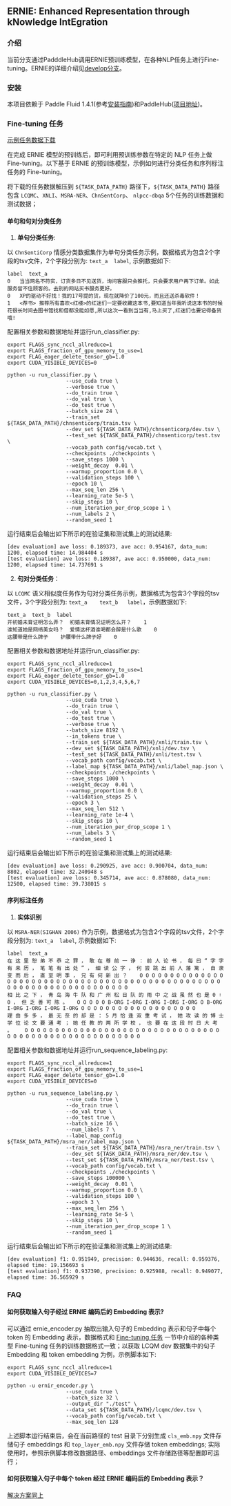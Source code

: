 ## ERNIE: **E**nhanced **R**epresentation through k**N**owledge **I**nt**E**gration

### 介绍
当前分支通过PadddleHub调用ERNIE预训练模型，在各种NLP任务上进行Fine-tuning。ERNIE的详细介绍见[develop分支](https://github.com/PaddlePaddle/LARK/tree/develop/ERNIE)。

### 安装
本项目依赖于 Paddle Fluid 1.4.1(参考[安装指南](http://www.paddlepaddle.org/#quick-start))和PaddleHub([项目地址](https://github.com/PaddlePaddle/PaddleHub))。

### Fine-tuning 任务
[示例任务数据下载](https://ernie.bj.bcebos.com/task_data.tgz)

在完成 ERNIE 模型的预训练后，即可利用预训练参数在特定的 NLP 任务上做 Fine-tuning。以下基于 ERNIE 的预训练模型，示例如何进行分类任务和序列标注任务的 Fine-tuning。

将下载的任务数据解压到 `${TASK_DATA_PATH}` 路径下，`${TASK_DATA_PATH}` 路径包含 `LCQMC`、`XNLI`、`MSRA-NER`、`ChnSentCorp`、 `nlpcc-dbqa` 5个任务的训练数据和测试数据；

#### 单句和句对分类任务

1) **单句分类任务**:

 以 `ChnSentiCorp` 情感分类数据集作为单句分类任务示例，数据格式为包含2个字段的tsv文件，2个字段分别为: `text_a  label`, 示例数据如下:
 ```
label  text_a
0   当当网名不符实，订货多日不见送货，询问客服只会推托，只会要求用户再下订单。如此服务留不住顾客的。去别的网站买书服务更好。
0   XP的驱动不好找！我的17号提的货，现在就降价了100元，而且还送杀毒软件！
1   <荐书> 推荐所有喜欢<红楼>的红迷们一定要收藏这本书,要知道当年我听说这本书的时候花很长时间去图书馆找和借都没能如愿,所以这次一看到当当有,马上买了,红迷们也要记得备货哦!
 ```
配置相关参数和数据地址并运行run_classifier.py:
```shell
export FLAGS_sync_nccl_allreduce=1
export FLAGS_fraction_of_gpu_memory_to_use=1
export FLAG_eager_delete_tensor_gb=1.0
export CUDA_VISIBLE_DEVICES=0

python -u run_classifier.py \
                   --use_cuda true \
                   --verbose true \
                   --do_train true \
                   --do_val true \
                   --do_test true \
                   --batch_size 24 \
                   --train_set ${TASK_DATA_PATH}/chnsenticorp/train.tsv \
                   --dev_set ${TASK_DATA_PATH}/chnsenticorp/dev.tsv \
                   --test_set ${TASK_DATA_PATH}/chnsenticorp/test.tsv \
                   --vocab_path config/vocab.txt \
                   --checkpoints ./checkpoints \
                   --save_steps 1000 \
                   --weight_decay  0.01 \
                   --warmup_proportion 0.0 \
                   --validation_steps 100 \
                   --epoch 10 \
                   --max_seq_len 256 \
                   --learning_rate 5e-5 \
                   --skip_steps 10 \
                   --num_iteration_per_drop_scope 1 \
                   --num_labels 2 \
                   --random_seed 1
```
运行结束后会输出如下所示的在验证集和测试集上的测试结果:

```
[dev evaluation] ave loss: 0.189373, ave acc: 0.954167, data_num: 1200, elapsed time: 14.984404 s
[test evaluation] ave loss: 0.189387, ave acc: 0.950000, data_num: 1200, elapsed time: 14.737691 s
```

2) **句对分类任务**：

以 `LCQMC` 语义相似度任务作为句对分类任务示例，数据格式为包含3个字段的tsv文件，3个字段分别为: `text_a    text_b   label`，示例数据如下:
```
text_a  text_b  label
开初婚未育证明怎么弄？  初婚未育情况证明怎么开？    1
谁知道她是网络美女吗？  爱情这杯酒谁喝都会醉是什么歌    0
这腰带是什么牌子    护腰带什么牌子好    0
```
配置相关参数和数据地址并运行run_classifier.py:
```shell
export FLAGS_sync_nccl_allreduce=1
export FLAGS_fraction_of_gpu_memory_to_use=1
export FLAG_eager_delete_tensor_gb=1.0
export CUDA_VISIBLE_DEVICES=0,1,2,3,4,5,6,7

python -u run_classifier.py \
                   --use_cuda true \
                   --do_train true \
                   --do_val true \
                   --do_test true \
                   --verbose true \
                   --batch_size 8192 \
                   --in_tokens true \
                   --train_set ${TASK_DATA_PATH}/xnli/train.tsv \
                   --dev_set ${TASK_DATA_PATH}/xnli/dev.tsv \
                   --test_set ${TASK_DATA_PATH}/xnli/test.tsv \
                   --vocab_path config/vocab.txt \
                   --label_map ${TASK_DATA_PATH}/xnli/label_map.json \
                   --checkpoints ./checkpoints \
                   --save_steps 1000 \
                   --weight_decay  0.01 \
                   --warmup_proportion 0.0 \
                   --validation_steps 25 \
                   --epoch 3 \
                   --max_seq_len 512 \
                   --learning_rate 1e-4 \
                   --skip_steps 10 \
                   --num_iteration_per_drop_scope 1 \
                   --num_labels 3 \
                   --random_seed 1
```
运行结束后会输出如下所示的在验证集和测试集上的测试结果:

```
[dev evaluation] ave loss: 0.290925, ave acc: 0.900704, data_num: 8802, elapsed time: 32.240948 s
[test evaluation] ave loss: 0.345714, ave acc: 0.878080, data_num: 12500, elapsed time: 39.738015 s
```

#### 序列标注任务

1) **实体识别**

 以 `MSRA-NER(SIGHAN 2006)` 作为示例，数据格式为包含2个字段的tsv文件，2个字段分别为: `text_a  label`, 示例数据如下:
 ```
 label  text_a
 在 这 里 恕 弟 不 恭 之 罪 ， 敢 在 尊 前 一 诤 ： 前 人 论 书 ， 每 曰 “ 字 字 有 来 历 ， 笔 笔 有 出 处 ” ， 细 读 公 字 ， 何 尝 跳 出 前 人 藩 篱 ， 自 隶 变 而 后 ， 直 至 明 季 ， 兄 有 何 新 出 ？    O O O O O O O O O O O O O O O O O O O O O O O O O O O O O O O O O O O O O O O O O O O O O O O O O O O O O O O O O O O O O O O O O O O O O
相 比 之 下 ， 青 岛 海 牛 队 和 广 州 松 日 队 的 雨 中 之 战 虽 然 也 是 0 ∶ 0 ， 但 乏 善 可 陈 。   O O O O O B-ORG I-ORG I-ORG I-ORG I-ORG O B-ORG I-ORG I-ORG I-ORG I-ORG O O O O O O O O O O O O O O O O O O O
理 由 多 多 ， 最 无 奈 的 却 是 ： 5 月 恰 逢 双 重 考 试 ， 她 攻 读 的 博 士 学 位 论 文 要 通 考 ； 她 任 教 的 两 所 学 校 ， 也 要 在 这 段 时 日 大 考 。    O O O O O O O O O O O O O O O O O O O O O O O O O O O O O O O O O O O O O O O O O O O O O O O O O O O O O O
 ```
配置相关参数和数据地址并运行run_sequence_labeling.py:
```shell
export FLAGS_sync_nccl_allreduce=1
export FLAGS_fraction_of_gpu_memory_to_use=1
export FLAG_eager_delete_tensor_gb=1.0
export CUDA_VISIBLE_DEVICES=0

python -u run_sequence_labeling.py \
                   --use_cuda true \
                   --do_train true \
                   --do_val true \
                   --do_test true \
                   --batch_size 16 \
                   --num_labels 7 \
                   --label_map_config ${TASK_DATA_PATH}/msra_ner/label_map.json \
                   --train_set ${TASK_DATA_PATH}/msra_ner/train.tsv \
                   --dev_set ${TASK_DATA_PATH}/msra_ner/dev.tsv \
                   --test_set ${TASK_DATA_PATH}/msra_ner/test.tsv \
                   --vocab_path config/vocab.txt \
                   --checkpoints ./checkpoints \
                   --save_steps 100000 \
                   --weight_decay  0.01 \
                   --warmup_proportion 0.0 \
                   --validation_steps 100 \
                   --epoch 3 \
                   --max_seq_len 256 \
                   --learning_rate 5e-5 \
                   --skip_steps 10 \
                   --num_iteration_per_drop_scope 1 \
                   --random_seed 1
```
运行结束后会输出如下所示的在验证集和测试集上的测试结果:

```
[dev evaluation] f1: 0.951949, precision: 0.944636, recall: 0.959376, elapsed time: 19.156693 s
[test evaluation] f1: 0.937390, precision: 0.925988, recall: 0.949077, elapsed time: 36.565929 s
```

### FAQ

#### 如何获取输入句子经过 ERNIE 编码后的 Embedding 表示?

可以通过 ernie_encoder.py 抽取出输入句子的 Embedding 表示和句子中每个 token 的 Embedding 表示，数据格式和 [Fine-tuning 任务](#Fine-tuning-任务) 一节中介绍的各种类型 Fine-tuning 任务的训练数据格式一致；以获取 LCQM dev 数据集中的句子 Embedding 和 token embedding 为例，示例脚本如下:

```shell
export FLAGS_sync_nccl_allreduce=1
export CUDA_VISIBLE_DEVICES=7

python -u ernir_encoder.py \
                   --use_cuda true \
                   --batch_size 32 \
                   --output_dir "./test" \
                   --data_set ${TASK_DATA_PATH}/lcqmc/dev.tsv \
                   --vocab_path config/vocab.txt \
                   --max_seq_len 128
```

上述脚本运行结束后，会在当前路径的 test 目录下分别生成 `cls_emb.npy` 文件存储句子 embeddings 和 `top_layer_emb.npy` 文件存储 token embeddings; 实际使用时，参照示例脚本修改数据路径、embeddings 文件存储路径等配置即可运行；

#### 如何获取输入句子中每个 token 经过 ERNIE 编码后的 Embedding 表示？

[解决方案同上](#如何获取输入句子经过-ERNIE-编码后的-Embedding-表示?)
